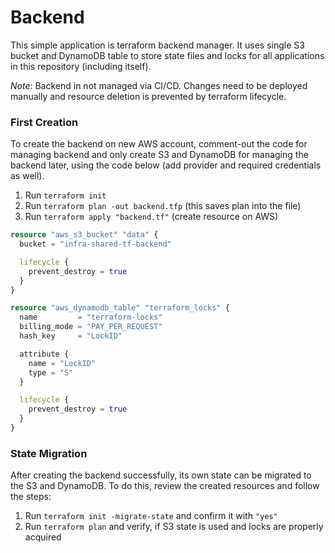 # Backend

This simple application is terraform backend manager. It uses single S3 bucket and DynamoDB table to store state files
and locks for all applications in this repository (including itself).

*Note*: Backend in not managed via CI/CD. Changes need to be deployed manually and resource deletion is prevented by
terraform lifecycle.

### First Creation

To create the backend on new AWS account, comment-out the code for managing backend and only create S3 and DynamoDB
for managing the backend later, using the code below (add provider and required credentials as well).

1. Run `terraform init`
2. Run `terraform plan -out backend.tfp` (this saves plan into the file)
3. Run `terraform apply "backend.tf"` (create resource on AWS) 

```terraform
resource "aws_s3_bucket" "data" {
  bucket = "infra-shared-tf-backend"

  lifecycle {
    prevent_destroy = true
  }
}

resource "aws_dynamodb_table" "terraform_locks" {
  name         = "terraform-locks"
  billing_mode = "PAY_PER_REQUEST"
  hash_key     = "LockID"

  attribute {
    name = "LockID"
    type = "S"
  }

  lifecycle {
    prevent_destroy = true
  }
}
```

### State Migration

After creating the backend successfully, its own state can be migrated to the S3 and DynamoDB. To do this, review the 
created resources and follow the steps:

1. Run `terraform init -migrate-state` and confirm it with `"yes"`
2. Run `terraform plan` and verify, if S3 state is used and locks are properly acquired
